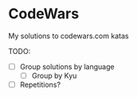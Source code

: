 # CodeWars
My solutions to codewars.com katas


TODO: 
- [ ] Group solutions by language
  - [ ] Group by Kyu
- [ ] Repetitions?
